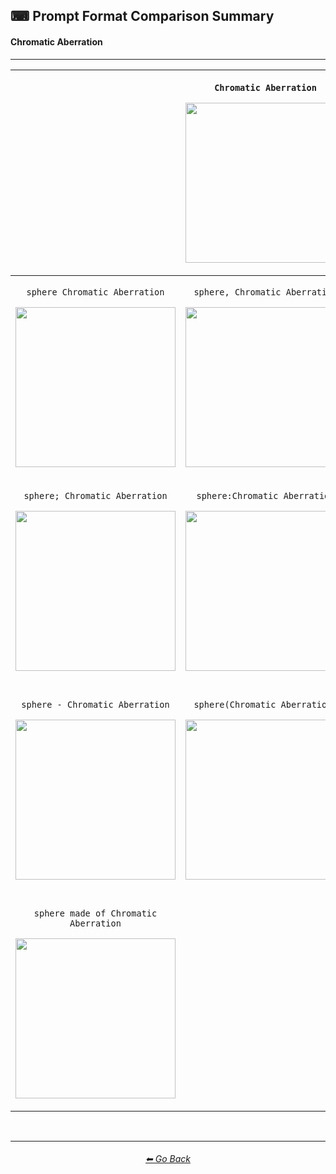 ## ⌨ Prompt Format Comparison Summary
#### Chromatic Aberration

---

|  | <p>```Chromatic Aberration```</p><p><img src="https://github.com/willwulfken/MidJourney-Styles-and-Keywords/blob/main/Images/Summary%20Images/Prompt%20Format%20Comparison/ChromaticAberration.png?raw=true" width="256" /></p> |  |
| :----: | :----: | :----: |
| <p>```sphere Chromatic Aberration```</p><p><img src="https://github.com/willwulfken/MidJourney-Styles-and-Keywords/blob/main/Images/Summary%20Images/Prompt%20Format%20Comparison/sphere_ChromaticAberration.png?raw=true" width="256" /></p> | <p>```sphere, Chromatic Aberration```</p><p><img src="https://github.com/willwulfken/MidJourney-Styles-and-Keywords/blob/main/Images/Summary%20Images/Prompt%20Format%20Comparison/sphere-ChromaticAberration.png?raw=true" width="256" /></p> | - |
| <p>```sphere; Chromatic Aberration```</p><p><img src="https://github.com/willwulfken/MidJourney-Styles-and-Keywords/blob/main/Images/Summary%20Images/Prompt%20Format%20Comparison/sphere-semicolon-ChromaticAberration.png?raw=true" width="256" /></p> | <p>```sphere:Chromatic Aberration```</p><p><img src="https://github.com/willwulfken/MidJourney-Styles-and-Keywords/blob/main/Images/Summary%20Images/Prompt%20Format%20Comparison/sphere-colon-ChromaticAberration.png?raw=true" width="256" /></p> | <p>```sphere::Chromatic Aberration```</p><p><img src="https://github.com/willwulfken/MidJourney-Styles-and-Keywords-Reference/blob/main/Images/Summary%20Images/Prompt%20Format%20Comparison/sphere-double_colon-ChromaticAberration.png?raw=true" width="256" /></p> |
| <p>```sphere - Chromatic Aberration```</p><p><img src="https://github.com/willwulfken/MidJourney-Styles-and-Keywords/blob/main/Images/Summary%20Images/Prompt%20Format%20Comparison/sphere_-_ChromaticAberration.png?raw=true" width="256" /></p> | <p>```sphere(Chromatic Aberration)```</p><p><img src="https://github.com/willwulfken/MidJourney-Styles-and-Keywords/blob/main/Images/Summary%20Images/Prompt%20Format%20Comparison/sphere(ChromaticAberration).png?raw=true" width="256" /></p> | <p>```sphere in the style of Chromatic Aberration```</p><p><img src="https://github.com/willwulfken/MidJourney-Styles-and-Keywords/blob/main/Images/Summary%20Images/Prompt%20Format%20Comparison/sphere_inthestyleofChromaticAberration.png?raw=true" width="256" /></p> |
| <p>```sphere made of Chromatic Aberration```</p><p><img src="https://github.com/willwulfken/MidJourney-Styles-and-Keywords/blob/main/Images/Summary%20Images/Prompt%20Format%20Comparison/spheremadeof_ChromaticAberration.png?raw=true" width="256" /></p> |  | <p>```Chromatic Aberration of a sphere```</p><p><img src="https://github.com/willwulfken/MidJourney-Styles-and-Keywords/blob/main/Images/Summary%20Images/Prompt%20Format%20Comparison/ChromaticAberrationofa_sphere.png?raw=true" width="256" /></p> |


<br/>


---
<div align="center">
<h6><a href="https://github.com/willwulfken/MidJourney-Styles-and-Keywords-Reference/blob/main/README.md">⬅ Go Back</a></h6>
</div>